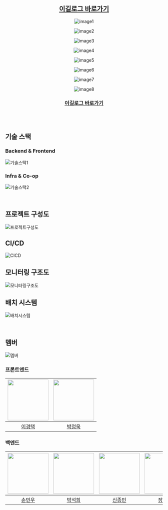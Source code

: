 <div align="center">

## [이길로그 바로가기](https://yigil.co.kr)

![image1](https://github.com/Kernel360/f1-Yigil/blob/develop/assets/main.png?raw=true)

![image2](https://github.com/Kernel360/f1-Yigil/blob/develop/assets/edit_place.png?raw=true)

![image3](https://github.com/Kernel360/f1-Yigil/blob/develop/assets/edit_course.png?raw=true)

![image4](https://github.com/Kernel360/f1-Yigil/blob/develop/assets/search_course.png?raw=true)

![image5](https://github.com/Kernel360/f1-Yigil/blob/develop/assets/search_map.png?raw=true)

![image6](https://github.com/Kernel360/f1-Yigil/blob/develop/assets/recommend_place.png?raw=true)

![image7](https://github.com/Kernel360/f1-Yigil/blob/develop/assets/mypage.png?raw=true)

![image8](https://github.com/Kernel360/f1-Yigil/blob/develop/assets/mobile.png?raw=true)

### [이길로그 바로가기](https://yigil.co.kr)

<br>

</div>

<br>

## 기술 스택

### Backend & Frontend

![기술스택1](https://github.com/Kernel360/f1-Yigil/blob/develop/assets/skill_stack1.png?raw=true)

### Infra & Co-op

![기술스택2](https://github.com/Kernel360/f1-Yigil/blob/develop/assets/skill_stack2.png?raw=true)

<br>

## 프로젝트 구성도

![프로젝트구성도](https://github.com/Kernel360/f1-Yigil/blob/develop/assets/project_structure.png?raw=true)

## CI/CD

![CICD](https://github.com/Kernel360/f1-Yigil/blob/develop/assets/ci_cd.png?raw=true)

## 모니터링 구조도

![모니터링구조도](https://github.com/Kernel360/f1-Yigil/blob/develop/assets/monitor_structure.png?raw=true)

## 배치 시스템

![배치시스템](https://github.com/Kernel360/f1-Yigil/blob/develop/assets/batch_structure.png?raw=true)

<br>

## 멤버

![멤버](https://github.com/Kernel360/f1-Yigil/blob/develop/assets/team.png?raw=true)

### 프론트엔드

| <img src="https://avatars.githubusercontent.com/u/97086762?v=4" width="130" height="130"> | <img src ="https://avatars.githubusercontent.com/u/8166749?v=4" width="130" height="130"> |
| :---------------------------------------------------------------------------------------: | :---------------------------------------------------------------------------------------: |
|                          [이경택](https://github.com/davidktlee)                          |                         [박정욱](https://github.com/hatchling13)                          |

### 백엔드

| <img src="https://avatars.githubusercontent.com/u/118032886?v=4" width="130" height="130"> | <img src="https://avatars.githubusercontent.com/u/101683784?v=4" width="130" height="130"> | <img src="https://avatars.githubusercontent.com/u/124959156?v=4" width="130" height="130"> | <img src="https://avatars.githubusercontent.com/u/80247908?v=4" width="130" height="130"> |
| :----------------------------------------------------------------------------------------: | :----------------------------------------------------------------------------------------: | :----------------------------------------------------------------------------------------: | :---------------------------------------------------------------------------------------: |
|                           [손민우](https://github.com/minson96)                            |                          [박석희](https://github.com/stoneHee99)                           |                          [신종민](https://github.com/ShineCorine)                          |                           [장호윤](https://github.com/Uknow928)                           |
